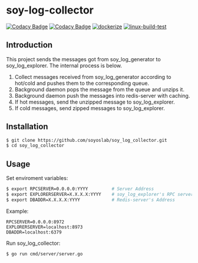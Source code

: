 # soy-log-collector
[![Codacy Badge](https://app.codacy.com/project/badge/Grade/7f4951281ac54cd2b75a5c23d1fb9cb5)](https://www.codacy.com/gh/soyoslab/soy_log_collector/dashboard?utm_source=github.com&amp;utm_medium=referral&amp;utm_content=soyoslab/soy_log_collector&amp;utm_campaign=Badge_Grade)
[![Codacy Badge](https://app.codacy.com/project/badge/Coverage/7f4951281ac54cd2b75a5c23d1fb9cb5)](https://www.codacy.com/gh/soyoslab/soy_log_collector/dashboard?utm_source=github.com&utm_medium=referral&utm_content=soyoslab/soy_log_collector&utm_campaign=Badge_Coverage)
[![dockerize](https://github.com/soyoslab/soy_log_collector/actions/workflows/dockerize.yml/badge.svg)](https://github.com/soyoslab/soy_log_collector/actions/workflows/dockerize.yml)
[![linux-build-test](https://github.com/soyoslab/soy_log_collector/actions/workflows/linux-build-test.yml/badge.svg)](https://github.com/soyoslab/soy_log_collector/actions/workflows/linux-build-test.yml)

## Introduction

This project sends the messages got from soy_log_generator to soy_log_explorer.
The internal process is below.
1. Collect messages received from soy_log_generator according to hot/cold and pushes them to the corresponding queue.
2. Background daemon pops the message from the queue and unzips it.
3. Background daemon push the messages into redis-server with caching.
4. If hot messages, send the unzipped message to soy_log_explorer.
5. If cold messages, send zipped messages to soy_log_explorer.

## Installation

```bash
$ git clone https://github.com/soyoslab/soy_log_collector.git
$ cd soy_log_collector
```

## Usage

Set enviroment variables:
```bash
$ export RPCSERVER=0.0.0.0:YYYY			# Server Address
$ export EXPLORERSERVER=X.X.X.X:YYYY    # soy_log_explorer's RPC server Address
$ export DBADDR=X.X.X.X:YYYY			# Redis-server's Address
```

Example:
```
RPCSERVER=0.0.0.0:8972
EXPLORERSERVER=localhost:8973
DBADDR=localhost:6379
```

Run soy_log_collector:
```bash
$ go run cmd/server/server.go
```
